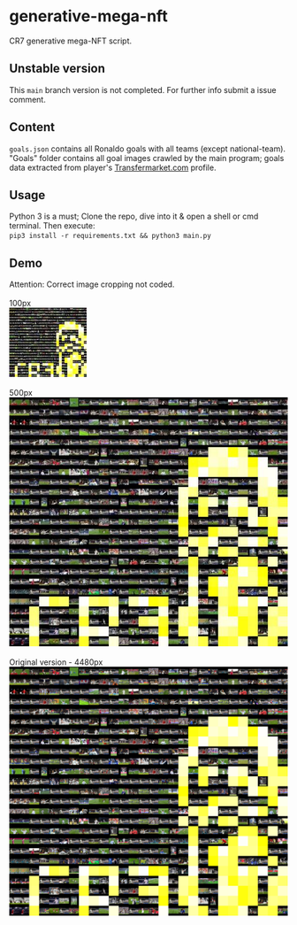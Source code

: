 
# generative-mega-nft
CR7 generative mega-NFT script.

## Unstable version
This `main` branch version is not completed. For further info submit a issue comment. 

## Content
`goals.json` contains all Ronaldo goals with all teams (except national-team). "Goals" folder contains all goal images crawled by the main program; goals data extracted from player's [Transfermarket.com](https://www.transfermarkt.com/cristiano-ronaldo/alletore/spieler/8198) profile.

## Usage
Python 3 is a must; Clone the repo, dive into it & open a shell or cmd terminal. Then execute:<br/>
`pip3 install -r requirements.txt && python3 main.py`

## Demo
Attention: Correct image cropping not coded.
<br/><br/>
100px
<br/>
![](https://raw.githubusercontent.com/avcomps/generative-mega-nft/main/example_resized_100px.jpg)
<br/><br/>
500px
<br/>
![](https://raw.githubusercontent.com/avcomps/generative-mega-nft/main/example_resized_500px.jpg)
<br/><br/>
Original version - 4480px
<br/>
![](https://raw.githubusercontent.com/avcomps/generative-mega-nft/main/example.jpg)
